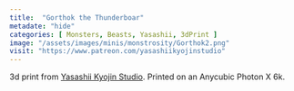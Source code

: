 ```yaml
---
title:  "Gorthok the Thunderboar"
metadate: "hide"
categories: [ Monsters, Beasts, Yasashii, 3dPrint ]
image: "/assets/images/minis/monstrosity/Gorthok2.png"
visit: "https://www.patreon.com/yasashiikyojinstudio"
---
```

3d print from [Yasashii Kyojin Studio](https://www.patreon.com/yasashiikyojinstudio). 
Printed on an Anycubic Photon X 6k.